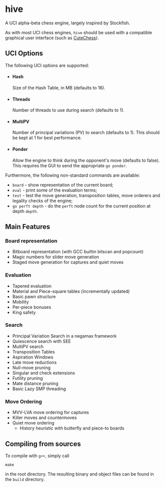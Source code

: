 # hive
A UCI alpha-beta chess engine, largely inspired by Stockfish.

As with most UCI chess engines, `hive` should be used with a compatible graphical user interface (such as [CuteChess](https://github.com/cutechess/cutechess)).

## UCI Options
The following UCI options are supported:
- #### Hash
  Size of the Hash Table, in MB (defaults to 16).
  
- #### Threads
  Number of threads to use during search (defaults to 1).
 
- #### MultiPV
  Number of principal variations (PV) to search (defaults to 1). This should be kept at 1 for best performance.
 
- #### Ponder
  Allow the engine to think during the opponent's move (defaults to false). This requires the GUI to send the appropriate `go ponder`.
  
Furthermore, the following non-standard commands are available:
- `board` - show representation of the current board;
- `eval` - print some of the evaluation terms;
- `test` - test the move generation, transposition tables, move orderers and legality checks of the engine;
- `go perft depth` - do the `perft` node count for the current position at depth `depth`.

## Main Features

### Board representation
- Bitboard representation (with GCC builtin bitscan and popcount) 
- Magic numbers for slider move generation
- Staged move generation for captures and quiet moves

### Evaluation
- Tapered evaluation
- Material and Piece-square tables (incrementally updated)
- Basic pawn structure
- Mobility
- Per-piece bonuses
- King safety

### Search
- Principal Variation Search in a negamax framework
- Quiescence search with SEE
- MultiPV search
- Transposition Tables
- Aspiration Windows
- Late move reductions
- Null-move pruning
- Singular and check extensions
- Futility pruning
- Mate distance pruning
- Basic Lazy SMP threading

### Move Ordering
- MVV-LVA move ordering for captures
- Killer moves and countermoves
- Quiet move ordering
  - History heuristic with butterfly and piece-to boards

## Compiling from sources
To compile with `g++`, simply call
```
make
```
in the root directory. The resulting binary and object files can be found in the `build` directory.
